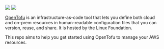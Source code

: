 ![](https://raw.githubusercontent.com/opentofu/brand-artifacts/main/full/transparent/SVG/on-dark.svg#gh-dark-mode-only)
![](https://raw.githubusercontent.com/opentofu/brand-artifacts/main/full/transparent/SVG/on-light.svg#gh-light-mode-only)

[OpenTofu](https://github.com/opentofu/opentofu) is an infrastructure-as-code tool that lets you define both cloud and on-prem resources in human-readable configuration files that you can version, reuse, and share. It is hosted by the Linux Foundation.

This repo aims to help you get started using OpenTofu to manage your AWS resources.
